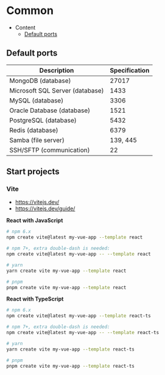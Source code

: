 # Common

- Content
  - [Default ports](#default-ports)

## Default ports

| Description | Specification |
|-------------|:--------------|
| MongoDB (database) | 27017 |
| Microsoft SQL Server (database) | 1433 |
| MySQL (database) | 3306 |
| Oracle Database (database) | 1521 |
| PostgreSQL (database) | 5432 |
| Redis (database) | 6379 |
| Samba (file server) | 139, 445 |
| SSH/SFTP (communication) | 22 |

## Start projects

### Vite
- https://vitejs.dev/
- https://vitejs.dev/guide/

**React with JavaScript**
```bash
# npm 6.x
npm create vite@latest my-vue-app --template react

# npm 7+, extra double-dash is needed:
npm create vite@latest my-vue-app -- --template react

# yarn
yarn create vite my-vue-app --template react

# pnpm
pnpm create vite my-vue-app --template react
```

**React with TypeScript**

```bash
# npm 6.x
npm create vite@latest my-vue-app --template react-ts

# npm 7+, extra double-dash is needed:
npm create vite@latest my-vue-app -- --template react-ts

# yarn
yarn create vite my-vue-app --template react-ts

# pnpm
pnpm create vite my-vue-app --template react-ts
```

<!-- 
| Description | Specification |
|-------------|:--------------|
| col1 | col2 |
 -->


